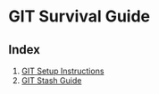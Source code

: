 # GIT Survival Guide

## Index
1. [GIT Setup Instructions](setup.md)
2. [GIT Stash Guide](stash_guide.md)
